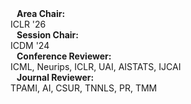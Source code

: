 
<h4 style="margin:0 10px 0;">Area Chair:</h4> <autocolor>ICLR '26 </autocolor>

<h4 style="margin:0 10px 0;">Session Chair:</h4> <autocolor>ICDM '24 </autocolor>

<h4 style="margin:0 10px 0;">Conference Reviewer:</h4> <autocolor>ICML, Neurips, ICLR, UAI, AISTATS, IJCAI </autocolor>
 
<h4 style="margin:0 10px 0;">Journal Reviewer:</h4> <autocolor>TPAMI, AI, CSUR, TNNLS, PR, TMM</autocolor>

